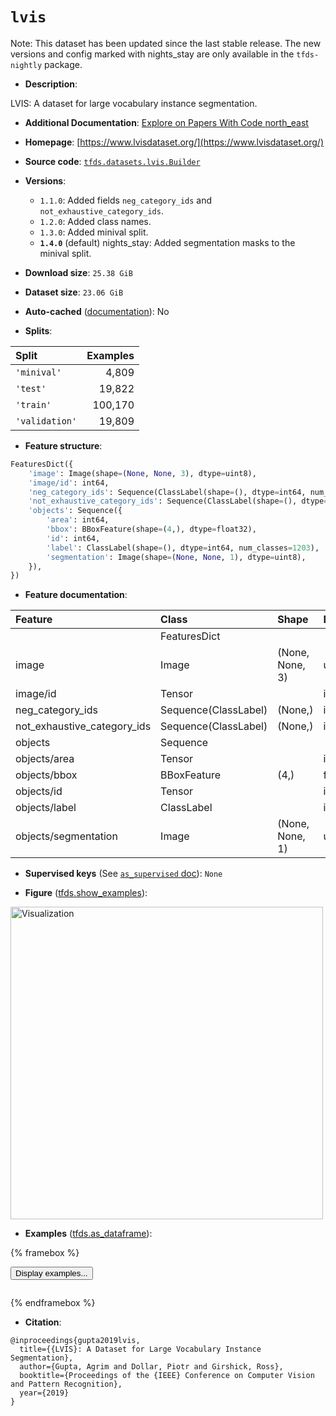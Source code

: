 <div itemscope itemtype="http://schema.org/Dataset">
  <div itemscope itemprop="includedInDataCatalog" itemtype="http://schema.org/DataCatalog">
    <meta itemprop="name" content="TensorFlow Datasets" />
  </div>
  <meta itemprop="name" content="lvis" />
  <meta itemprop="description" content="LVIS: A dataset for large vocabulary instance segmentation.&#10;&#10;To use this dataset:&#10;&#10;```python&#10;import tensorflow_datasets as tfds&#10;&#10;ds = tfds.load(&#x27;lvis&#x27;, split=&#x27;train&#x27;)&#10;for ex in ds.take(4):&#10;  print(ex)&#10;```&#10;&#10;See [the guide](https://www.tensorflow.org/datasets/overview) for more&#10;informations on [tensorflow_datasets](https://www.tensorflow.org/datasets).&#10;&#10;&lt;img src=&quot;https://storage.googleapis.com/tfds-data/visualization/fig/lvis-1.4.0.png&quot; alt=&quot;Visualization&quot; width=&quot;500px&quot;&gt;&#10;&#10;" />
  <meta itemprop="url" content="https://www.tensorflow.org/datasets/catalog/lvis" />
  <meta itemprop="sameAs" content="https://www.lvisdataset.org/" />
  <meta itemprop="citation" content="@inproceedings{gupta2019lvis,&#10;  title={{LVIS}: A Dataset for Large Vocabulary Instance Segmentation},&#10;  author={Gupta, Agrim and Dollar, Piotr and Girshick, Ross},&#10;  booktitle={Proceedings of the {IEEE} Conference on Computer Vision and Pattern Recognition},&#10;  year={2019}&#10;}" />
</div>

# `lvis`


Note: This dataset has been updated since the last stable release. The new
versions and config marked with
<span class="material-icons" title="Available only in the tfds-nightly package">nights_stay</span>
are only available in the `tfds-nightly` package.

*   **Description**:

LVIS: A dataset for large vocabulary instance segmentation.

*   **Additional Documentation**:
    <a class="button button-with-icon" href="https://paperswithcode.com/dataset/lvis">
    Explore on Papers With Code
    <span class="material-icons icon-after" aria-hidden="true"> north_east
    </span> </a>

*   **Homepage**: [https://www.lvisdataset.org/](https://www.lvisdataset.org/)

*   **Source code**:
    [`tfds.datasets.lvis.Builder`](https://github.com/tensorflow/datasets/tree/master/tensorflow_datasets/datasets/lvis/lvis_dataset_builder.py)

*   **Versions**:

    *   `1.1.0`: Added fields `neg_category_ids` and
        `not_exhaustive_category_ids`.
    *   `1.2.0`: Added class names.
    *   `1.3.0`: Added minival split.
    *   **`1.4.0`** (default)
        <span class="material-icons" title="Available only in the tfds-nightly package">nights_stay</span>:
        Added segmentation masks to the minival split.

*   **Download size**: `25.38 GiB`

*   **Dataset size**: `23.06 GiB`

*   **Auto-cached**
    ([documentation](https://www.tensorflow.org/datasets/performances#auto-caching)):
    No

*   **Splits**:

Split          | Examples
:------------- | -------:
`'minival'`    | 4,809
`'test'`       | 19,822
`'train'`      | 100,170
`'validation'` | 19,809

*   **Feature structure**:

```python
FeaturesDict({
    'image': Image(shape=(None, None, 3), dtype=uint8),
    'image/id': int64,
    'neg_category_ids': Sequence(ClassLabel(shape=(), dtype=int64, num_classes=1203)),
    'not_exhaustive_category_ids': Sequence(ClassLabel(shape=(), dtype=int64, num_classes=1203)),
    'objects': Sequence({
        'area': int64,
        'bbox': BBoxFeature(shape=(4,), dtype=float32),
        'id': int64,
        'label': ClassLabel(shape=(), dtype=int64, num_classes=1203),
        'segmentation': Image(shape=(None, None, 1), dtype=uint8),
    }),
})
```

*   **Feature documentation**:

Feature                     | Class                | Shape           | Dtype   | Description
:-------------------------- | :------------------- | :-------------- | :------ | :----------
                            | FeaturesDict         |                 |         |
image                       | Image                | (None, None, 3) | uint8   |
image/id                    | Tensor               |                 | int64   |
neg_category_ids            | Sequence(ClassLabel) | (None,)         | int64   |
not_exhaustive_category_ids | Sequence(ClassLabel) | (None,)         | int64   |
objects                     | Sequence             |                 |         |
objects/area                | Tensor               |                 | int64   |
objects/bbox                | BBoxFeature          | (4,)            | float32 |
objects/id                  | Tensor               |                 | int64   |
objects/label               | ClassLabel           |                 | int64   |
objects/segmentation        | Image                | (None, None, 1) | uint8   |

*   **Supervised keys** (See
    [`as_supervised` doc](https://www.tensorflow.org/datasets/api_docs/python/tfds/load#args)):
    `None`

*   **Figure**
    ([tfds.show_examples](https://www.tensorflow.org/datasets/api_docs/python/tfds/visualization/show_examples)):

<img src="https://storage.googleapis.com/tfds-data/visualization/fig/lvis-1.4.0.png" alt="Visualization" width="500px">

*   **Examples**
    ([tfds.as_dataframe](https://www.tensorflow.org/datasets/api_docs/python/tfds/as_dataframe)):

<!-- mdformat off(HTML should not be auto-formatted) -->

{% framebox %}

<button id="displaydataframe">Display examples...</button>
<div id="dataframecontent" style="overflow-x:auto"></div>
<script>
const url = "https://storage.googleapis.com/tfds-data/visualization/dataframe/lvis-1.4.0.html";
const dataButton = document.getElementById('displaydataframe');
dataButton.addEventListener('click', async () => {
  // Disable the button after clicking (dataframe loaded only once).
  dataButton.disabled = true;

  const contentPane = document.getElementById('dataframecontent');
  try {
    const response = await fetch(url);
    // Error response codes don't throw an error, so force an error to show
    // the error message.
    if (!response.ok) throw Error(response.statusText);

    const data = await response.text();
    contentPane.innerHTML = data;
  } catch (e) {
    contentPane.innerHTML =
        'Error loading examples. If the error persist, please open '
        + 'a new issue.';
  }
});
</script>

{% endframebox %}

<!-- mdformat on -->

*   **Citation**:

```
@inproceedings{gupta2019lvis,
  title={{LVIS}: A Dataset for Large Vocabulary Instance Segmentation},
  author={Gupta, Agrim and Dollar, Piotr and Girshick, Ross},
  booktitle={Proceedings of the {IEEE} Conference on Computer Vision and Pattern Recognition},
  year={2019}
}
```

